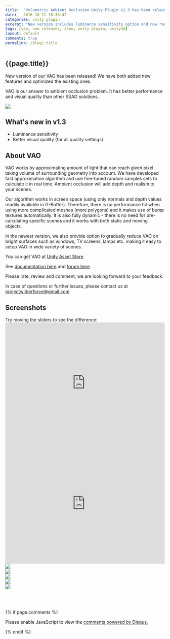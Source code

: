 ```yaml
---
title:  "Volumetric Ambient Occlusion Unity Plugin v1.3 has been released"
date:   2016-10-21 18:36:42
categories: unity plugin
excerpt: "New version includes luminance sensitivity option and new random samples sets for better visual quality."
tags: [vao, new releases, ssao, unity plugin, unity3d]
layout: default
comments: true
permalink: /blog/:title
---
```


## {{page.title}}

New version of our VAO has been released! We have both added new features and optimized the existing ones.

VAO is our answer to ambient occlusion problem. It has better performance and visual quality than other SSAO solutions. 

![]({{site.baseurl}}/images/social-vao-heading.jpg)

## What's new in v1.3  

 * Luminance sensitivity
 * Better visual quality (for all quality settings)

## About VAO

VAO works by approximating amount of light that can reach given pixel taking volume of surrounding geometry into account. We have developed fast approximation algorithm and use fine-tuned random samples sets to calculate it in real time. Ambient occlusion will add depth and realism to your scenes.

Our algorithm works in screen space (using only normals and depth values readily available in G-Buffer). Therefore, there is no performance hit when using more complicated meshes (more polygons) and it makes use of bump textures automatically. It is also fully dynamic - there is no need for pre-calculating specific scenes and it works with both static and moving objects.

In the newest version, we also provide option to gradually reduce VAO on bright surfaces such as windows, TV screens, lamps etc. making it easy to setup VAO in wide variety of scenes.

You can get VAO at [Unity Asset Store](http://u3d.as/xzs).

See [documentation here](https://projectwilberforce.github.io/vaomanual/) and [forum here](https://forum.unity3d.com/threads/volumetric-ambient-occlusion-image-effect.428426/).

Please rate, review and comment, we are looking forward to your feedback.

In case of questions or further issues, please contact us at <projectwilberforce@gmail.com>

## Screenshots

<div>Try moving the sliders to see the difference:</div>
<iframe frameborder="0" class="juxtapose" width="100%" height="380" src="https://cdn.knightlab.com/libs/juxtapose/latest/embed/index.html?uid=91534260-9915-11e6-9008-0edaf8f81e27"></iframe>
<iframe frameborder="0" class="juxtapose" width="100%" height="380" src="https://cdn.knightlab.com/libs/juxtapose/latest/embed/index.html?uid=34971772-9915-11e6-9008-0edaf8f81e27"></iframe>

<div>
<div class="img-thumb">
	<a href="{{site.baseurl}}/images/screenshots/e1.png" data-lightbox="vao"><img src="{{site.baseurl}}/images/screenshots/e1_thumb.png" /></a>
</div>
<div class="img-thumb">
	<a href="{{site.baseurl}}/images/screenshots/e2.png" data-lightbox="vao"><img src="{{site.baseurl}}/images/screenshots/e2_thumb.png" /></a>
</div>
<div class="img-thumb">
	<a href="{{site.baseurl}}/images/screenshots/e3.png" data-lightbox="vao"><img src="{{site.baseurl}}/images/screenshots/e3_thumb.png" /></a>
</div>
</div>
<div style="clear:both;">
<div class="img-thumb">
	<a href="{{site.baseurl}}/images/screenshots/e4.png" data-lightbox="vao"><img src="{{site.baseurl}}/images/screenshots/e4_thumb.png" /></a>
</div>
<div class="img-thumb">
	<a href="{{site.baseurl}}/images/screenshots/e5.png" data-lightbox="vao"><img src="{{site.baseurl}}/images/screenshots/e5_thumb.png" /></a>
</div>
</div>

<div style="clear: both; padding-top: 50px;">

{% if page.comments %}
<div id="disqus_thread"></div>
<script>
var disqus_config = function () {
this.page.url = "{{site.url}}{{ page.url }}"; // <--- use canonical URL
this.page.identifier = "{{ page.id }}";
};
(function() { // DON'T EDIT BELOW THIS LINE
var d = document, s = d.createElement('script');
s.src = '//vaounityplugin.disqus.com/embed.js';
s.setAttribute('data-timestamp', +new Date());
(d.head || d.body).appendChild(s);
})();
</script>

<noscript>Please enable JavaScript to view the <a href="https://disqus.com/?ref_noscript" rel="nofollow">comments powered by Disqus.</a></noscript>
</div>

{% endif %}